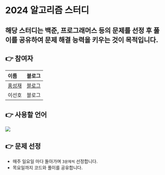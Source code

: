 # 2024 알고리즘 스터디

## 해당 스터디는 백준, 프로그래머스 등의 문제를 선정 후 풀이를 공유하여 문제 해결 능력을 키우는 것이 목적입니다.


## 👉 참여자
|이름|블로그|
|:---|---:|
|[홍성재](https://github.com/HHongSeongJae)|[블로그](https://dailyhongsj.tistory.com/)|
|이선호|블로그|

## 👉 사용할 언어
<img src="https://img.shields.io/badge/Python-3776AB?style=for-the-badge&logo=Python&logoColor=white">

## 👉 문제 선정
- 매주 일요일 마다 돌아가며 ```3문제씩``` 선정합니다.
- 목요일까지 코드와 풀이를 공유합니다.

